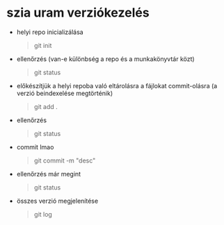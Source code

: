# szia uram verziókezelés
- helyi repo inicializálása
	> git init
- ellenőrzés (van-e különbség a repo és a munkakönyvtár közt)
	> git status
- előkészítjük a helyi repoba való eltárolásra a fájlokat commit-olásra (a verzió beindexelése megtörténik)
	> git add .
- ellenőrzés
	> git status
- commit lmao
	> git commit -m "desc"
- ellenőrzés már megint
	> git status
- összes verzió megjelenítése
	> git log